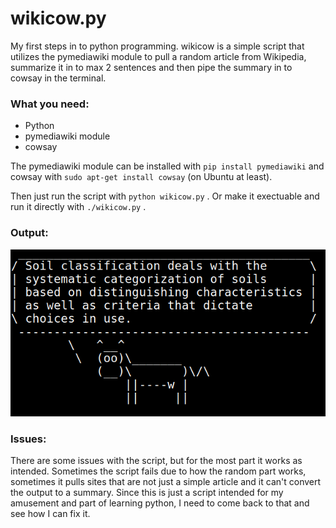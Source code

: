 # wikicow.py

My first steps in to python programming. wikicow is a simple script that utilizes the pymediawiki module to pull a random article from Wikipedia, summarize it in to max 2 sentences and then pipe the summary in to cowsay in the terminal.

### What you need:

- Python
- pymediawiki module
- cowsay



The pymediawiki module can be installed with `pip install pymediawiki` and cowsay with `sudo apt-get install cowsay`  (on Ubuntu at least).

Then just run the script with `python wikicow.py` . Or make it exectuable and run it directly with `./wikicow.py` .



### Output:

![wikicow_output_sample.png](wikicow_output_sample.png)



### Issues:

There are some issues with the script, but for the most part it works as intended. Sometimes the script fails due to how the random part works, sometimes it pulls sites that are not just a simple article and it can't convert the output to a summary. Since this is just a script intended for my amusement and part of learning python, I need to come back to that and see how I can fix it.
